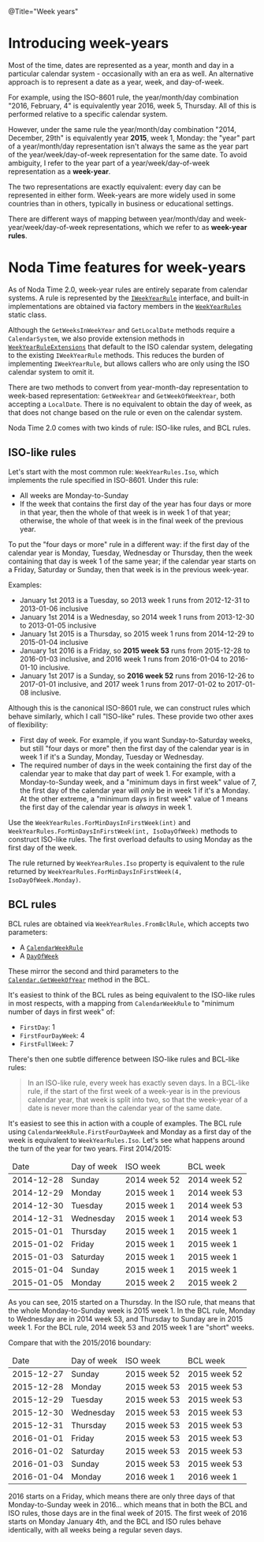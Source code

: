@Title="Week years"

Introducing week-years
===

Most of the time, dates are represented as a year, month and day in
a particular calendar system - occasionally with an era as well. An
alternative approach is to represent a date as a year, week,
and day-of-week.

For example, using the ISO-8601 rule, the year/month/day combination
"2016, February, 4" is equivalently year 2016, week 5,
Thursday. All of this is performed relative to a specific calendar
system.

However, under the same rule the year/month/day combination "2014,
December, 29th" is equivalently year **2015**, week 1, Monday: the
"year" part of a year/month/day representation isn't always the same
as the year part of the year/week/day-of-week representation for the
same date. To avoid ambiguity, I refer to the year part of a
year/week/day-of-week representation as a **week-year**.

The two representations are exactly equivalent: every day
can be represented in either form. Week-years are more widely used
in some countries than in others, typically in business or
educational settings.

There are different ways of mapping between year/month/day
and week-year/week/day-of-week representations, which we refer to as
**week-year rules**.

Noda Time features for week-years
===

As of Noda Time 2.0, week-year rules are entirely separate from calendar
systems. A rule is represented by the
[`IWeekYearRule`](noda-type://NodaTime.Calendars.IWeekYearRule)
interface, and built-in implementations are obtained via factory
members in the
[`WeekYearRules`](noda-type://NodaTime.Calendars.WeekYearRules)
static class.

Although the `GetWeeksInWeekYear` and `GetLocalDate` methods require
a `CalendarSystem`, we also provide extension methods in
[`WeekYearRuleExtensions`](noda-type://NodaTime.Calendars.WeekYearRuleExtensions)
that default to the ISO calendar system, delegating to the existing
`IWeekYearRule` methods. This reduces the burden of implementing
`IWeekYearRule`, but allows callers who are only using the ISO
calendar system to omit it.

There are two methods to convert from year-month-day representation
to week-based representation: `GetWeekYear` and `GetWeekOfWeekYear`,
both accepting a `LocalDate`. There is no equivalent to obtain the
day of week, as that does not change based on the rule or even on
the calendar system.

Noda Time 2.0 comes with two kinds of rule: ISO-like rules, and BCL
rules.

ISO-like rules
---

Let's start with the most common rule: `WeekYearRules.Iso`, which
implements the rule specified in ISO-8601. Under this rule:

- All weeks are Monday-to-Sunday
- If the week that contains the first day of the year has four days
  or more in that year, then the whole of that week is in week 1 of
  that year; otherwise, the whole of that week is in the final week
  of the previous year.

To put the "four days or more" rule in a different way: if the first
day of the calendar year is Monday, Tuesday, Wednesday or Thursday,
then the week containing that day is week 1 of the same year; if
the calendar year starts on a Friday, Saturday or Sunday, then that
week is in the previous week-year.

Examples:

- January 1st 2013 is a Tuesday, so 2013 week 1 runs from 2012-12-31
to 2013-01-06 inclusive
- January 1st 2014 is a Wednesday, so 2014 week 1 runs from 2013-12-30
to 2013-01-05 inclusive
- January 1st 2015 is a Thursday, so 2015 week 1 runs from
2014-12-29 to 2015-01-04 inclusive
- January 1st 2016 is a Friday, so **2015 week 53** runs from
2015-12-28 to 2016-01-03 inclusive, and 2016 week 1 runs from
2016-01-04 to 2016-01-10 inclusive.
- January 1st 2017 is a Sunday, so **2016 week 52** runs from
2016-12-26 to 2017-01-01 inclusive, and 2017 week 1 runs from
2017-01-02 to 2017-01-08 inclusive.

Although this is the canonical ISO-8601 rule, we can construct rules
which behave similarly, which I call "ISO-like" rules. These provide
two other axes of flexibility:

- First day of week. For example, if you want Sunday-to-Saturday
weeks, but still "four days or more" then the first day of the
calendar year is in week 1 if it's a Sunday, Monday, Tuesday or
Wednesday.
- The required number of days in the week containing the first day
of the calendar year to make that day part of week 1. For example,
with a Monday-to-Sunday week, and a "minimum days in first week"
value of 7, the first day of the calendar year will *only* be in
week 1 if it's a Monday. At the other extreme, a "minimum days
in first week" value of 1 means the first day of the calendar year
is *always* in week 1.

Use the `WeekYearRules.ForMinDaysInFirstWeek(int)` and
`WeekYearRules.ForMinDaysInFirstWeek(int, IsoDayOfWeek)` methods to
construct ISO-like rules. The first overload defaults to using Monday
as the first day of the week.

The rule returned by `WeekYearRules.Iso` property is equivalent to
the rule returned by
`WeekYearRules.ForMinDaysInFirstWeek(4, IsoDayOfWeek.Monday)`.

BCL rules
---

BCL rules are obtained via `WeekYearRules.FromBclRule`, which
accepts two parameters:

- A [`CalendarWeekRule`](https://msdn.microsoft.com/en-us/library/system.globalization.calendarweekrule)
- A [`DayOfWeek`](https://msdn.microsoft.com/en-us/library/system.dayofweek)

These mirror the second and third parameters to the
[`Calendar.GetWeekOfYear`](https://msdn.microsoft.com/en-us/library/system.globalization.calendar.getweekofyear)
method in the BCL.

It's easiest to think of the BCL rules as being equivalent to the
ISO-like rules in most respects, with a mapping from
`CalendarWeekRule` to "minimum number of days in first week" of:

- `FirstDay`: 1
- `FirstFourDayWeek`: 4
- `FirstFullWeek`: 7

There's then one subtle difference between ISO-like rules and
BCL-like rules:

> In an ISO-like rule, every week has exactly seven days. In a
BCL-like rule, if the start of the first week of a week-year is in
the previous calendar year, that week is split into two, so that the
week-year of a date is never more than the calendar year of the same
date.

It's easiest to see this in action with a couple of examples. The
BCL rule using `CalendarWeekRule.FirstFourDayWeek` and Monday as a
first day of the week is equivalent to `WeekYearRules.Iso`. Let's
see what happens around the turn of the year for two years. First
2014/2015:

<table>
  <thead>
    <tr>
      <td>Date</td>
      <td>Day of week</td>
      <td>ISO week</td>
      <td>BCL week</td>
  </thead>
  <tbody>
    <tr>
      <td>2014-12-28</td>
      <td>Sunday</td>
      <td>2014 week 52</td>
      <td>2014 week 52</td>
    </tr>
    <tr>
      <td>2014-12-29</td>
      <td>Monday</td>
      <td>2015 week 1</td>
      <td>2014 week 53</td>
    </tr>
    <tr>
      <td>2014-12-30</td>
      <td>Tuesday</td>
      <td>2015 week 1</td>
      <td>2014 week 53</td>
    </tr>
    <tr>
      <td>2014-12-31</td>
      <td>Wednesday</td>
      <td>2015 week 1</td>
      <td>2014 week 53</td>
    </tr>
    <tr>
      <td>2015-01-01</td>
      <td>Thursday</td>
      <td>2015 week 1</td>
      <td>2015 week 1</td>
    </tr>
    <tr>
      <td>2015-01-02</td>
      <td>Friday</td>
      <td>2015 week 1</td>
      <td>2015 week 1</td>
    </tr>
    <tr>
      <td>2015-01-03</td>
      <td>Saturday</td>
      <td>2015 week 1</td>
      <td>2015 week 1</td>
    </tr>
    <tr>
      <td>2015-01-04</td>
      <td>Sunday</td>
      <td>2015 week 1</td>
      <td>2015 week 1</td>
    </tr>
    <tr>
      <td>2015-01-05</td>
      <td>Monday</td>
      <td>2015 week 2</td>
      <td>2015 week 2</td>
    </tr>
  </tbody>
</table>

As you can see, 2015 started on a Thursday. In the ISO rule, that
means that the whole Monday-to-Sunday week is 2015 week 1. In the
BCL rule, Monday to Wednesday are in 2014 week 53, and Thursday to
Sunday are in 2015 week 1. For the BCL rule, 2014 week 53 and 2015
week 1 are "short" weeks.

Compare that with the 2015/2016 boundary:

<table>
  <thead>
    <tr>
      <td>Date</td>
      <td>Day of week</td>
      <td>ISO week</td>
      <td>BCL week</td>
  </thead>
  <tbody>
    <tr>
      <td>2015-12-27</td>
      <td>Sunday</td>
      <td>2015 week 52</td>
      <td>2015 week 52</td>
    </tr>
    <tr>
      <td>2015-12-28</td>
      <td>Monday</td>
      <td>2015 week 53</td>
      <td>2015 week 53</td>
    </tr>
    <tr>
      <td>2015-12-29</td>
      <td>Tuesday</td>
      <td>2015 week 53</td>
      <td>2015 week 53</td>
    </tr>
    <tr>
      <td>2015-12-30</td>
      <td>Wednesday</td>
      <td>2015 week 53</td>
      <td>2015 week 53</td>
    </tr>
    <tr>
      <td>2015-12-31</td>
      <td>Thursday</td>
      <td>2015 week 53</td>
      <td>2015 week 53</td>
    </tr>
    <tr>
      <td>2016-01-01</td>
      <td>Friday</td>
      <td>2015 week 53</td>
      <td>2015 week 53</td>
    </tr>
    <tr>
      <td>2016-01-02</td>
      <td>Saturday</td>
      <td>2015 week 53</td>
      <td>2015 week 53</td>
    </tr>
    <tr>
      <td>2016-01-03</td>
      <td>Sunday</td>
      <td>2015 week 53</td>
      <td>2015 week 53</td>
    </tr>
    <tr>
      <td>2016-01-04</td>
      <td>Monday</td>
      <td>2016 week 1</td>
      <td>2016 week 1</td>
    </tr>
  </tbody>
</table>

2016 starts on a Friday, which means there are only three days of
that Monday-to-Sunday week in 2016... which means that in both the
BCL and ISO rules, those days are in the final week of 2015. The
first week of 2016 starts on Monday January 4th, and the BCL and ISO
rules behave identically, with all weeks being a regular seven days.